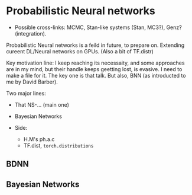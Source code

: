 # Probabilistic Neural networks

* Possible cross-links: MCMC, Stan-like systems (Stan, MC3?), Genz? (integration).

Probabilistic Neural networks is a feild in future, to prepare on. Extending cureent DL/Neural networks on GPUs. (Also a bit of TF.distr)

Key motivation line:
I keep reaching its necessaity, and some approaches are in my mind, but their handle keeps geetting lost, is evasive. I need to make a file for it. The key one is that talk. But also, BNN (as introducted to me by David Barber).

Two major lines:
* That NS-... (main one)
* Bayesian Networks

* Side:
   * H.M's ph.a.c
   * TF.dist, `torch.distributions` 

## BDNN
## Bayesian Networks

